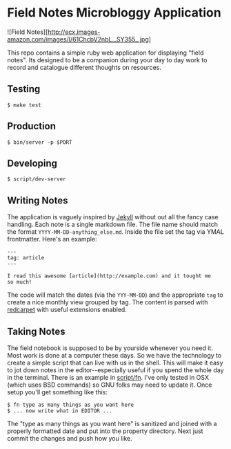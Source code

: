 # Field Notes Microbloggy Application

![Field Notes][http://ecx.images-amazon.com/images/I/61ChcbV2nbL._SY355_.jpg]

This repo contains a simple ruby web application for displaying "field
notes". Its designed to be a companion during your day to day work to
record and catalogue different thoughts on resources.

## Testing

	$ make test

## Production

	$ bin/server -p $PORT

## Developing

	$ script/dev-server

## Writing Notes

The application is vaguely inspired by [Jekyll][] without out all the
fancy case handling. Each note is a single markdown file. The file
name should match the format `YYYY-MM-DD-anything_else.md`. Inside the
file set the tag via YMAL frontmatter. Here's an example:

	---
	tag: article
	---

	I read this awesome [article](http://example.com) and it tought me
	so much!

The code will match the dates (via the `YYY-MM-DD`) and the
appropriate `tag` to create a nice monthly view grouped by tag. The
content is parsed with [redcarpet][] with useful extensions enabled.

## Taking Notes

The field notebook is supposed to be by yourside whenever you need it.
Most work is done at a computer these days. So we have the technology
to create a simple script that can live with us in the shell. This
will make it easy to jot down notes in the editor--especially useful
if you spend the whole day in the terminal. There is an example in
[script/fn](script/fn). I've only tested in OSX (which uses BSD
commands) so GNU folks may need to update it. Once setup you'll get
something like this:

	$ fn type as many things as you want here
	$ ... now write what in EDITOR ...

The "type as many things as you want here" is sanitized and joined
with a properly formatted date and put into the property directory.
Next just commit the changes and push how you like.

[redcarpet]: https://github.com/vmg/redcarpet
[jekyll]: http://jekyllrb.com
